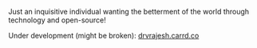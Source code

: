 Just an inquisitive individual wanting the betterment of the world through technology and open-source!

Under development (might be broken): [drvrajesh.carrd.co](https://drvrajesh.carrd.co)
